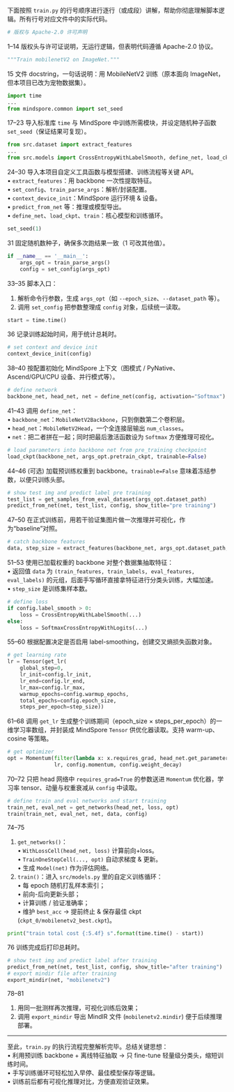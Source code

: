 下面按照 `train.py` 的行号顺序进行逐行（或成段）讲解，帮助你彻底理解脚本逻辑。所有行号对应文件中的实际代码。

```1:14:code/train.py
# 版权与 Apache-2.0 许可声明
```
1–14  版权头与许可证说明，无运行逻辑，但表明代码遵循 Apache-2.0 协议。

```15:15:code/train.py
"""Train mobilenetV2 on ImageNet."""
```
15  文件 docstring，一句话说明：用 MobileNetV2 训练（原本面向 ImageNet，但本项目已改为宠物数据集）。

```17:23:code/train.py
import time
...
from mindspore.common import set_seed
```
17–23  导入标准库 `time` 与 MindSpore 中训练所需模块，并设定随机种子函数 `set_seed`（保证结果可复现）。

```24:30:code/train.py
from src.dataset import extract_features
...
from src.models import CrossEntropyWithLabelSmooth, define_net, load_ckpt, get_networks, train
```
24–30  导入本项目自定义工具函数与模型搭建、训练流程等关键 API。  
• `extract_features`：用 backbone 一次性提取特征。  
• `set_config`、`train_parse_args`：解析/封装配置。  
• `context_device_init`：MindSpore 运行环境 & 设备。  
• `predict_from_net` 等：推理或模型导出。  
• `define_net`、`load_ckpt`、`train`：核心模型和训练循环。

```31:31:code/train.py
set_seed(1)
```
31  固定随机数种子，确保多次跑结果一致（1 可改其他值）。

```33:35:code/train.py
if __name__ == '__main__':
    args_opt = train_parse_args()
    config = set_config(args_opt)
```
33–35  脚本入口：  
1) 解析命令行参数，生成 `args_opt`（如 `--epoch_size`、`--dataset_path` 等）。  
2) 调用 `set_config` 把参数整理成 `config` 对象，后续统一读取。

```36:37:code/train.py
start = time.time()
```
36  记录训练起始时间，用于统计总耗时。

```38:40:code/train.py
# set context and device init
context_device_init(config)
```
38–40  按配置初始化 MindSpore 上下文（图模式 / PyNative、Ascend/GPU/CPU 设备、并行模式等）。

```41:43:code/train.py
# define network
backbone_net, head_net, net = define_net(config, activation="Softmax")
```
41–43  调用 `define_net`：  
• `backbone_net`：`MobileNetV2Backbone`，只到倒数第二个卷积层。  
• `head_net`：`MobileNetV2Head`，一个全连接层输出 `num_classes`。  
• `net`：把二者拼在一起；同时把最后激活函数设为 `Softmax` 方便推理可视化。

```44:46:code/train.py
# load parameters into backbone net from pre_training checkpoint
load_ckpt(backbone_net, args_opt.pretrain_ckpt, trainable=False)
```
44–46  (可选) 加载预训练权重到 backbone。`trainable=False` 意味着冻结参数，以便只训练头部。

```47:50:code/train.py
# show test img and predict label pre training
test_list = get_samples_from_eval_dataset(args_opt.dataset_path)
predict_from_net(net, test_list, config, show_title="pre training")
```
47–50  在正式训练前，用若干验证集图片做一次推理并可视化，作为“baseline”对照。

```51:53:code/train.py
# catch backbone features
data, step_size = extract_features(backbone_net, args_opt.dataset_path, config)
```
51–53  使用已加载权重的 backbone 对整个数据集抽取特征：  
• 返回值 `data` 为 `(train_features, train_labels, eval_features, eval_labels)` 的元组，后面手写循环直接拿特征进行分类头训练，大幅加速。  
• `step_size` 是训练集样本数。

```55:60:code/train.py
# define loss
if config.label_smooth > 0:
    loss = CrossEntropyWithLabelSmooth(...)
else:
    loss = SoftmaxCrossEntropyWithLogits(...)
```
55–60  根据配置决定是否启用 label-smoothing，创建交叉熵损失函数对象。

```61:68:code/train.py
# get learning rate
lr = Tensor(get_lr(
    global_step=0,
    lr_init=config.lr_init,
    lr_end=config.lr_end,
    lr_max=config.lr_max,
    warmup_epochs=config.warmup_epochs,
    total_epochs=config.epoch_size,
    steps_per_epoch=step_size))
```
61–68  调用 `get_lr` 生成整个训练期间（epoch_size × steps_per_epoch）的一维学习率数组，并封装成 MindSpore `Tensor` 供优化器读取。支持 warm-up、cosine 等策略。

```70:72:code/train.py
# get optimizer
opt = Momentum(filter(lambda x: x.requires_grad, head_net.get_parameters()),
               lr, config.momentum, config.weight_decay)
```
70–72  只把 head 网络中 `requires_grad=True` 的参数送进 `Momentum` 优化器，学习率 tensor、动量与权重衰减从 `config` 中读取。

```74:75:code/train.py
# define train and eval networks and start training
train_net, eval_net = get_networks(head_net, loss, opt)
train(train_net, eval_net, net, data, config)
```
74–75 
1) `get_networks()`：  
   • `WithLossCell(head_net, loss)` 计算前向+loss。  
   • `TrainOneStepCell(..., opt)` 自动求梯度 & 更新。  
   • 生成 `Model(net)` 作为评估网络。  
2) `train()`：进入 `src/models.py` 里的自定义训练循环：  
   • 每 epoch 随机打乱样本索引；  
   • 前向-后向更新头部；  
   • 计算训练 / 验证准确率；  
   • 维护 `best_acc` → 提前终止 & 保存最佳 ckpt (`ckpt_0/mobilenetv2_best.ckpt`)。

```76:76:code/train.py
print("train total cost {:5.4f} s".format(time.time() - start))
```
76  训练完成后打印总耗时。

```78:81:code/train.py
# show test img and predict label after training
predict_from_net(net, test_list, config, show_title="after training")
# export mindir file after training
export_mindir(net, "mobilenetv2")
```
78–81 
1) 用同一批测样再次推理，可视化训练后效果；  
2) 调用 `export_mindir` 导出 MindIR 文件 (`mobilenetv2.mindir`) 便于后续推理部署。

---

至此，`train.py` 的执行流程完整解析完毕。总结关键思想：  
• 利用预训练 backbone + 离线特征抽取 → 只 fine-tune 轻量级分类头，缩短训练时间。  
• 手写训练循环可轻松加入早停、最佳模型保存等逻辑。  
• 训练前后都有可视化推理对比，方便直观验证效果。